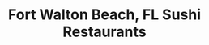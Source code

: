---
layout: city
title: Fort Walton Beach, FL Sushi Restaurants
permalink: /florida/fort-walton-beach/
stateAbbr: FL
stateName: Florida
cityName: Fort Walton Beach

---